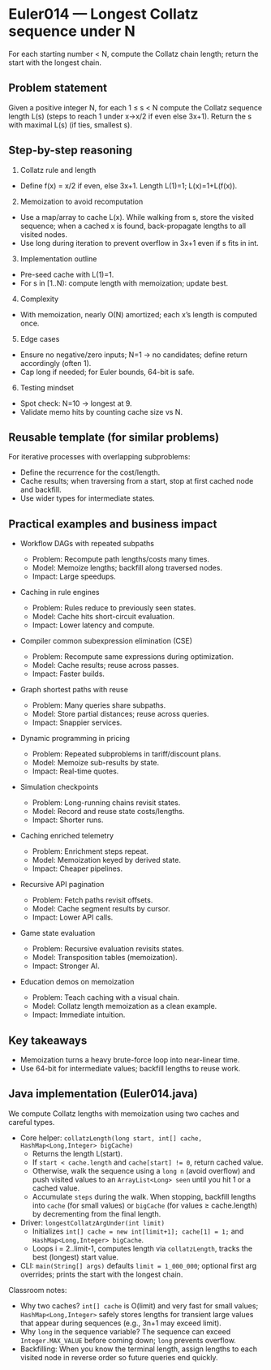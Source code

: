 # Euler014 — Longest Collatz sequence under N

For each starting number < N, compute the Collatz chain length; return the start with the longest chain.

## Problem statement

Given a positive integer N, for each 1 ≤ s < N compute the Collatz sequence length L(s) (steps to reach 1 under x→x/2 if even else 3x+1). Return the s with maximal L(s) (if ties, smallest s).

## Step-by-step reasoning

1) Collatz rule and length
- Define f(x) = x/2 if even, else 3x+1. Length L(1)=1; L(x)=1+L(f(x)).

2) Memoization to avoid recomputation
- Use a map/array to cache L(x). While walking from s, store the visited sequence; when a cached x is found, back-propagate lengths to all visited nodes.
- Use long during iteration to prevent overflow in 3x+1 even if s fits in int.

3) Implementation outline
- Pre-seed cache with L(1)=1.
- For s in [1..N): compute length with memoization; update best.

4) Complexity
- With memoization, nearly O(N) amortized; each x’s length is computed once.

5) Edge cases
- Ensure no negative/zero inputs; N=1 → no candidates; define return accordingly (often 1).
- Cap long if needed; for Euler bounds, 64-bit is safe.

6) Testing mindset
- Spot check: N=10 → longest at 9.
- Validate memo hits by counting cache size vs N.

## Reusable template (for similar problems)

For iterative processes with overlapping subproblems:
- Define the recurrence for the cost/length.
- Cache results; when traversing from a start, stop at first cached node and backfill.
- Use wider types for intermediate states.

## Practical examples and business impact

- Workflow DAGs with repeated subpaths
  - Problem: Recompute path lengths/costs many times.
  - Model: Memoize lengths; backfill along traversed nodes.
  - Impact: Large speedups.

- Caching in rule engines
  - Problem: Rules reduce to previously seen states.
  - Model: Cache hits short-circuit evaluation.
  - Impact: Lower latency and compute.

- Compiler common subexpression elimination (CSE)
  - Problem: Recompute same expressions during optimization.
  - Model: Cache results; reuse across passes.
  - Impact: Faster builds.

- Graph shortest paths with reuse
  - Problem: Many queries share subpaths.
  - Model: Store partial distances; reuse across queries.
  - Impact: Snappier services.

- Dynamic programming in pricing
  - Problem: Repeated subproblems in tariff/discount plans.
  - Model: Memoize sub-results by state.
  - Impact: Real-time quotes.

- Simulation checkpoints
  - Problem: Long-running chains revisit states.
  - Model: Record and reuse state costs/lengths.
  - Impact: Shorter runs.

- Caching enriched telemetry
  - Problem: Enrichment steps repeat.
  - Model: Memoization keyed by derived state.
  - Impact: Cheaper pipelines.

- Recursive API pagination
  - Problem: Fetch paths revisit offsets.
  - Model: Cache segment results by cursor.
  - Impact: Lower API calls.

- Game state evaluation
  - Problem: Recursive evaluation revisits states.
  - Model: Transposition tables (memoization).
  - Impact: Stronger AI.

- Education demos on memoization
  - Problem: Teach caching with a visual chain.
  - Model: Collatz length memoization as a clean example.
  - Impact: Immediate intuition.

## Key takeaways

- Memoization turns a heavy brute-force loop into near-linear time.
- Use 64-bit for intermediate values; backfill lengths to reuse work.

## Java implementation (Euler014.java)

We compute Collatz lengths with memoization using two caches and careful types.

- Core helper: `collatzLength(long start, int[] cache, HashMap<Long,Integer> bigCache)`
  - Returns the length L(start).
  - If `start < cache.length` and `cache[start] != 0`, return cached value.
  - Otherwise, walk the sequence using a `long n` (avoid overflow) and push visited values to an `ArrayList<Long> seen` until you hit 1 or a cached value.
  - Accumulate `steps` during the walk. When stopping, backfill lengths into `cache` (for small values) or `bigCache` (for values ≥ cache.length) by decrementing from the final length.
- Driver: `longestCollatzArgUnder(int limit)`
  - Initializes `int[] cache = new int[limit+1]; cache[1] = 1;` and `HashMap<Long,Integer> bigCache`.
  - Loops i = 2..limit-1, computes length via `collatzLength`, tracks the best (longest) start value.
- CLI: `main(String[] args)` defaults `limit = 1_000_000`; optional first arg overrides; prints the start with the longest chain.

Classroom notes:
- Why two caches? `int[] cache` is O(limit) and very fast for small values; `HashMap<Long,Integer>` safely stores lengths for transient large values that appear during sequences (e.g., 3n+1 may exceed limit).
- Why `long` in the sequence variable? The sequence can exceed `Integer.MAX_VALUE` before coming down; `long` prevents overflow.
- Backfilling: When you know the terminal length, assign lengths to each visited node in reverse order so future queries end quickly.
